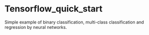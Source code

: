 # Tensorflow_quick_start
Simple example of binary classification, multi-class classification and regression by neural networks.
